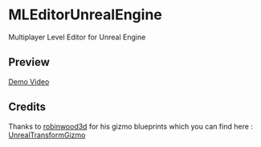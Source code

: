# MLEditorUnrealEngine
Multiplayer Level Editor for Unreal Engine

## Preview

[Demo Video](https://youtu.be/1ATR_H6iU7c)

## Credits

Thanks to [robinwood3d](https://github.com/robinwood3d) for his gizmo blueprints which you can find here : [UnrealTransformGizmo](https://github.com/robinwood3d/UnrealTransformGizmo)
